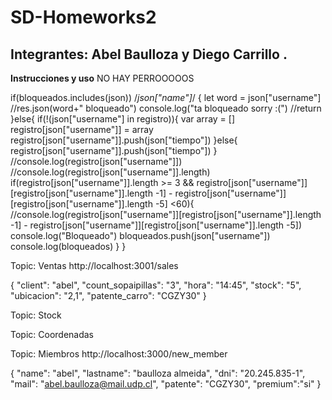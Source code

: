 # SD-Homeworks2
## Integrantes: Abel Baulloza y Diego Carrillo .
**Instrucciones y uso**
NO HAY PERROOOOOS





if(bloqueados.includes(json)) /*json["name"]*/
      {
        let word = json["username"]
        //res.json(word+" bloqueado")
        console.log("ta bloqueado sorry :(")
        //return
      }else{
        if(!(json["username"] in registro)){
          var array = []
          registro[json["username"]] = array
          registro[json["username"]].push(json["tiempo"])
        }else{
          registro[json["username"]].push(json["tiempo"])
        }
        //console.log(registro[json["username"]])
        //console.log(registro[json["username"]].length)
        if(registro[json["username"]].length >= 3 && registro[json["username"]][registro[json["username"]].length -1] - registro[json["username"]][registro[json["username"]].length -5] <60){
          //console.log(registro[json["username"]][registro[json["username"]].length -1] - registro[json["username"]][registro[json["username"]].length -5])
          console.log("Bloqueado")
          bloqueados.push(json["username"])
          console.log(bloqueados)
        }
      }





Topic: Ventas
http://localhost:3001/sales

{
	"client": "abel",
  "count_sopaipillas": "3",
	"hora": "14:45",
	"stock": "5",
	"ubicacion": "2,1",
	"patente_carro": "CGZY30"
}

Topic: Stock



Topic: Coordenadas


Topic: Miembros
http://localhost:3000/new_member

{
	"name": "abel",
  "lastname": "baulloza almeida",
	"dni": "20.245.835-1",
	"mail": "abel.baulloza@mail.udp.cl",
	"patente": "CGZY30",
	"premium":"si"
}
